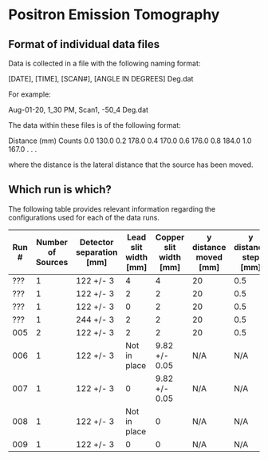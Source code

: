 # Positron Emission Tomography

## Format of individual data files

Data is collected in a file with the following naming format:

[DATE], [TIME], [SCAN#], [ANGLE IN DEGREES] Deg.dat

For example:

Aug-01-20, 1_30 PM, Scan1, -50_4 Deg.dat

The data within these files is of the following format:

Distance (mm)	Counts
0.0	130.0
0.2	178.0
0.4	170.0
0.6	176.0
0.8	184.0
1.0	167.0
.
.
.

where the distance is the lateral distance that the source has been moved.

## Which run is which?

The following table provides relevant information regarding the configurations used for each of the data runs.

| Run # | Number of Sources | Detector separation [mm] | Lead slit width [mm] | Copper slit width [mm] | y distance moved [mm] | y distance step [mm] | total angular rotation [deg.] | angular rotation step [deg.] | number of collections per point | collection time [sec.] |
|-------|-------------------|--------------------------|----------------------|------------------------|-----------------------|----------------------|-------------------------------|------------------------------|---------------------------------|------------------------|
| ???   | 1                 | 122 +/- 3                | 4                    | 4                      | 20                    | 0.5                  | N/A                           | N/A                          | 1                               | 30                     |
| ???   | 1                 | 122 +/- 3                | 2                    | 2                      | 20                    | 0.5                  | N/A                           | N/A                          | 1                               | 30                     |
| ???   | 1                 | 122 +/- 3                | 0                    | 2                      | 20                    | 0.5                  | N/A                           | N/A                          | 1                               | 30                     |
| ???   | 1                 | 244 +/- 3                | 2                    | 2                      | 20                    | 0.5                  | N/A                           | N/A                          | 1                               | 30                     |
| 005   | 2                 | 122 +/- 3                | 2                    | 2                      | 20                    | 0.5                  | 180                           | 3.6                          | 1                               | 30                     |
| 006   | 1                 | 122 +/- 3                | Not in place         | 9.82 +/- 0.05          | N/A                   | N/A                  | N/A                           | N/A                          | 4                               | 30                     |
| 007   | 1                 | 122 +/- 3                | 0                    | 9.82 +/- 0.05          | N/A                   | N/A                  | N/A                           | N/A                          | 4                               | 30                     |
| 008   | 1                 | 122 +/- 3                | Not in place         | 0                      | N/A                   | N/A                  | N/A                           | N/A                          | 4                               | 30                     |
| 009   | 1                 | 122 +/- 3                | 0                    | 0                      | N/A                   | N/A                  | N/A                           | N/A                          | 4                               | 30                     |
